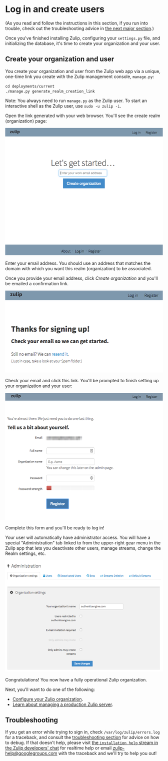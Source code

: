 # Log in and create users

(As you read and follow the instructions in this section, if you run
into trouble, check out the troubleshooting advice in [the next major
section](prod-health-check-debug.html).)

Once you've finished installing Zulip, configuring your `settings.py`
file, and initializing the database, it's time to create your organization and
your user.

## Create your organization and user

You create your organization and user from the Zulip web app via a unique,
one-time link you create with the Zulip management console, `manage.py`:

```
cd deployments/current
./manage.py generate_realm_creation_link
```

Note: You always need to run `manage.py` as the Zulip user. To start an interactive
shell as the Zulip user, use `sudo -u zulip -i`.

Open the link generated with your web browser. You'll see the create realm
(organization) page:

![Image of Zulip create realm page](images/zulip-create-realm.png)

Enter your email address. You should use an address that matches the domain
with which you want this realm (organization) to be associated.

Once you provide your email address, click *Create organization* and you'll be
emailed a confirmation link.

![Image of Zulip confirmation link page](images/zulip-confirmation.png)

Check your email and click this link. You'll be prompted to finish setting up
your organization and your user:

![Image of Zulip ](images/zulip-create-user-and-org.png)

Complete this form and you'll be ready to log in!

Your user will automatically have administrator access. You will have a special
"Administration" tab linked to from the upper-right gear menu in the Zulip app
that lets you deactivate other users, manage streams, change the Realm
settings, etc.

![Image of Zulip admin settings page](images/zulip-admin-settings.png)

Congratulations!  You now have a fully operational Zulip organization.

Next, you'll want to do one of the following:

* [Configure your Zulip organization](prod-customize.html).
* [Learn about managing a production Zulip server](prod-maintain-secure-upgrade.html).

## Troubleshooting

If you get an error while trying to sign in, check
`/var/log/zulip/errors.log` for a traceback, and consult the
[troubleshooting section](prod-health-check-debug.html) for advice on
how to debug.  If that doesn't help, please visit [the `installation
help` stream in the Zulip developers'
chat](https://zulip.tabbott.net/#narrow/stream/installation.20help)
for realtime help or email zulip-help@googlegroups.com with the
traceback and we'll try to help you out!

